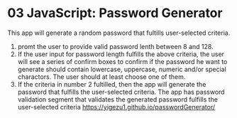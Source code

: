 # 03 JavaScript: Password Generator

This app will generate a random password that fultills user-selected criteria.
1) promt the user to provide valid password lenth between 8 and 128.
2) If the user input for password length fulfills the above criteria, the user will see a series of confirm boxes to confirm if the password he want to generate should contain lowercase, uppercase, numeric and/or special charactors. The user should at least choose one of them.
3) If the criteria in number 2 fultilled, then the app will generate the password that fulfills the user-selected criteria.
The app has password validation segment that validates the generated password fulfills the user-selected criteria
https://yigezu1.github.io/passwordGenerator/
